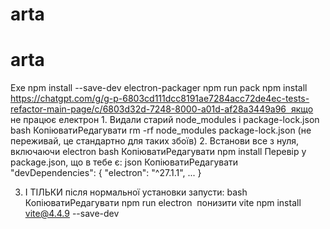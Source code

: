 # arta
# arta
Exe
npm install --save-dev electron-packager
npm run pack
npm install
https://chatgpt.com/g/g-p-6803cd111dcc8191ae7284acc72de4ec-tests-refactor-main-page/c/6803d32d-7248-8000-a01d-af28a3449a96  якщо не працює електрон 1. Видали старий node_modules і package-lock.json
bash
КопіюватиРедагувати
rm -rf node_modules package-lock.json
(не переживай, це стандартно для таких збоїв)
2. Встанови все з нуля, включаючи electron
   bash
   КопіюватиРедагувати
   npm install
   Перевір у package.json, що в тебе є:
   json
   КопіюватиРедагувати
   "devDependencies": {
   "electron": "^27.1.1",
   ...
   }

3. І ТІЛЬКИ після нормальної установки запусти:
   bash
   КопіюватиРедагувати
   npm run electron
 понизити vite npm install vite@4.4.9 --save-dev  